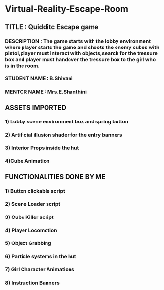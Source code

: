 # Virtual-Reality-Escape-Room
## TITLE : Quidditc Escape game
### DESCRIPTION : The game starts with the lobby environment where player starts the game and shoots the enemy cubes with pistol,player must interact with objects,search for the tressure box and player must handover the tressure box to the girl who is in the room.
### STUDENT NAME : B.Shivani
### MENTOR NAME : Mrs.E.Shanthini

## ASSETS IMPORTED 
### 1) Lobby scene environment box and spring button
### 2) Artificial illusion shader for the entry banners
### 3) Interior Props inside the hut 
### 4)Cube Animation

## FUNCTIONALITIES DONE BY ME
### 1) Button clickable script
### 2) Scene Loader script
### 3) Cube Killer script 
### 4) Player Locomotion
### 5) Object Grabbing
### 6) Particle systems in the hut
### 7) Girl Character Animations
### 8) Instruction Banners

                             
